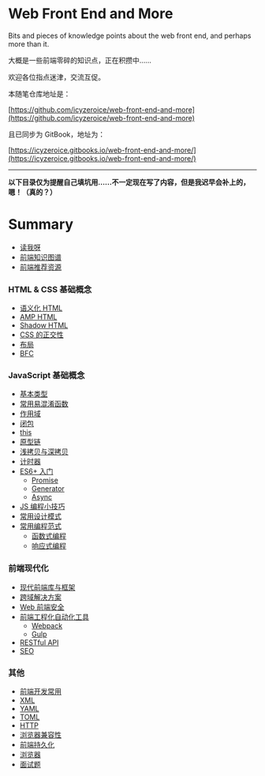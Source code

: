 # Web Front End and More

Bits and pieces of knowledge points about the web front end, and perhaps more than it.

大概是一些前端零碎的知识点，正在积攒中……

欢迎各位指点迷津，交流互促。

本随笔仓库地址是：

[https://github.com/icyzeroice/web-front-end-and-more](https://github.com/icyzeroice/web-front-end-and-more)

且已同步为 GitBook，地址为：

[https://icyzeroice.gitbooks.io/web-front-end-and-more/](https://icyzeroice.gitbooks.io/web-front-end-and-more/)

---

**以下目录仅为提醒自己填坑用……不一定现在写了内容，但是我迟早会补上的，嗯！（真的？）**

# Summary

* [读我呀](./README.md)
* [前端知识图谱](docs/knowledge-graph.md)
* [前端推荐资源](docs/recommend.md)

### HTML & CSS 基础概念

* [语义化 HTML](html+css/semantic-html.md)
* [AMP HTML](html+css/amp-html.md)
* [Shadow HTML](html+css/shadow-html.md)
* [CSS 的正交性](html+css/cross-css.md)
* [布局](html+css/layout.md)
* [BFC](html+css/bfc.md)

### JavaScript 基础概念

* [基本类型](js/type.md)
* [常用易混淆函数](js/function.md)
* [作用域](js/scope.md)
* [闭包](js/closure.md)
* [this](js/this.md)
* [原型链](js/prototype.md)
* [浅拷贝与深拷贝](js/clone.md)
* [计时器](js/timer.md)
* [ES6+ 入门](js/eslatest.md)
  * [Promise](js/eslatest.md#promise)
  * [Generator](js/eslatest.md#generator)
  * [Async](js/eslatest.md#async)
* [JS 编程小技巧](js/js-tricks.md)
* [常用设计模式](js/design-patterns.md)
* [常用编程范式](js/paradigm.md)
  * [函数式编程](js/paradigm.md#函数式编程)
  * [响应式编程](js/paradigm.md#响应式编程)

### 前端现代化

* [现代前端库与框架](./modernize/library-and-frame.md)
* [跨域解决方案](modernize/cross-domain.md)
* [Web 前端安全](modernize/security.md)
* [前端工程化自动化工具](modernize/tools.md)
  * [Webpack](modernize/tools.md#webpack)
  * [Gulp](modernize/tools.md#gulp)
* [RESTful API](modernize/restful.md)
* [SEO](modernize/seo.md)

### 其他

* [前端开发常用](others/editors.md)
* [XML](others/xml.md)
* [YAML](others/yaml.md)
* [TOML](others/toml.md)
* [HTTP](others/http.md)
* [浏览器兼容性](./others/compatibility.md)
* [前端持久化](others/cache.md)
* [浏览器](others/browser.md)
* [面试题](others/interview.md)